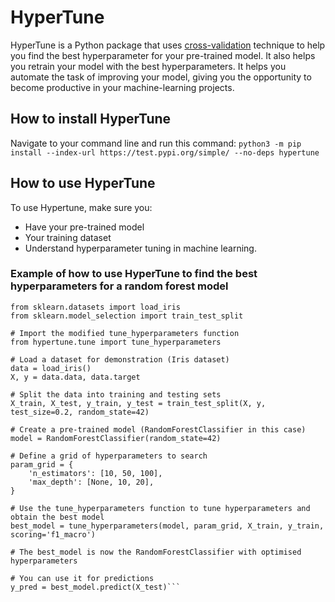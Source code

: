 # HyperTune

HyperTune is a Python package that uses [cross-validation](https://www.geeksforgeeks.org/cross-validation-machine-learning/) technique to help you find the best hyperparameter for your pre-trained model. It also helps you retrain your model with the best hyperparameters. It helps you automate the task of improving your model, giving you the opportunity to become productive in your machine-learning projects.

## How to install HyperTune

Navigate to your command line and run this command: ```python3 -m pip install --index-url https://test.pypi.org/simple/ --no-deps hypertune```
## How to use HyperTune

To use Hypertune, make sure you:

- Have your pre-trained model
- Your training dataset
- Understand hyperparameter tuning in machine learning.
  
### Example of how to use HyperTune to find the best hyperparameters for  a random forest model 
``` from sklearn.ensemble import RandomForestClassifier
from sklearn.datasets import load_iris
from sklearn.model_selection import train_test_split

# Import the modified tune_hyperparameters function
from hypertune.tune import tune_hyperparameters

# Load a dataset for demonstration (Iris dataset)
data = load_iris()
X, y = data.data, data.target

# Split the data into training and testing sets
X_train, X_test, y_train, y_test = train_test_split(X, y, test_size=0.2, random_state=42)

# Create a pre-trained model (RandomForestClassifier in this case)
model = RandomForestClassifier(random_state=42)

# Define a grid of hyperparameters to search
param_grid = {
    'n_estimators': [10, 50, 100],
    'max_depth': [None, 10, 20],
}
 
# Use the tune_hyperparameters function to tune hyperparameters and obtain the best model
best_model = tune_hyperparameters(model, param_grid, X_train, y_train, scoring='f1_macro')

# The best_model is now the RandomForestClassifier with optimised hyperparameters

# You can use it for predictions 
y_pred = best_model.predict(X_test)```

